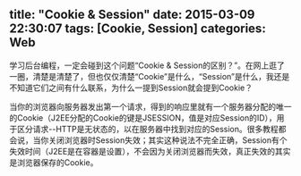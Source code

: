 title: "Cookie & Session"
date: 2015-03-09 22:30:07
tags: [Cookie, Session]
categories: Web
---
学习后台编程，一定会碰到这个问题“Cookie & Session的区别？”。在网上逛了一圈，清楚是清楚了，但也仅仅清楚“Cookie”是什么，“Session”是什么，我还是不知道它们之间有什么联系，为什么一提到Session就会提到Cookie？

当你的浏览器向服务器发出第一个请求，得到的响应里就有一个服务器分配的唯一的Cookie（J2EE分配的Cookie的键是JSESSION，值是对应Session的ID），用于区分请求--HTTP是无状态的，以在服务器中找到对应的Session。很多教程都会说，当你关闭浏览器时Session失效；其实这种说法不完全正确，Session有个失效时间（J2EE是在容器是设置），不会因为关闭浏览器而失效，真正失效的其实是浏览器保存的Cookie。